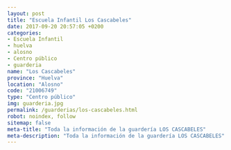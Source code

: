 ```yaml
---
layout: post
title: "Escuela Infantil Los Cascabeles"
date: 2017-09-20 20:57:05 +0200
categories:
- Escuela Infantil
- huelva
- alosno
- Centro público
- guarderia
name: "Los Cascabeles"
province: "Huelva"
location: "Alosno"
code: "21006749"
type: "Centro público"
img: guarderia.jpg
permalink: /guarderias/los-cascabeles.html
robot: noindex, follow
sitemap: false
meta-title: "Toda la información de la guardería LOS CASCABELES"
meta-description: "Toda la información de la guardería LOS CASCABELES"
---
```

